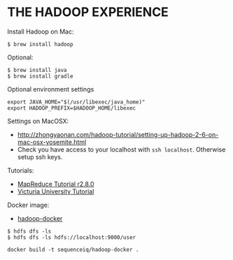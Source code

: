 THE HADOOP EXPERIENCE
=====================

Install Hadoop on Mac:

    $ brew install hadoop
    
Optional:
    
    $ brew install java
    $ brew install gradle

Optional environment settings

    export JAVA_HOME="$(/usr/libexec/java_home)"
    export HADOOP_PREFIX=$HADOOP_HOME/libexec


Settings on MacOSX:

* http://zhongyaonan.com/hadoop-tutorial/setting-up-hadoop-2-6-on-mac-osx-yosemite.html
* Check you have access to your localhost with `ssh localhost`. Otherwise setup ssh keys.

Tutorials:

* [MapReduce Tutorial r2.8.0](http://hadoop.apache.org/docs/r2.8.0/hadoop-mapreduce-client/hadoop-mapreduce-client-core/MapReduceTutorial.html)
* [Victuria University Tutorial](https://ecs.victoria.ac.nz/Courses/NWEN406_2017T2/LabTutorial1)

Docker image:

* [hadoop-docker](https://github.com/sequenceiq/hadoop-docker)

```
$ hdfs dfs -ls
$ hdfs dfs -ls hdfs://localhost:9000/user
```

```
docker build -t sequenceiq/hadoop-docker .
```